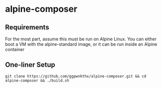 # alpine-composer

## Requirements

For the most part, assume this must be run on Alpine Linux. You can either boot a VM with the alpine-standard image, or it can be run inside an Alpine container

## One-liner Setup

```
git clone https://github.com/ggpwnkthx/alpine-composer.git && cd alpine-composer && ./build.sh
```